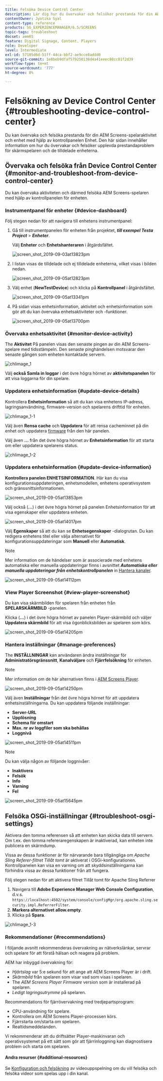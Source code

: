 ```yaml
---
title: Felsöka Device Control Center
description: Lär dig hur du övervakar och felsöker prestanda för din AEM Screens-spelaraktivitet och enhet med hjälp av kontrollpanelen för enheter.
contentOwner: Jyotika Syal
content-type: reference
products: SG_EXPERIENCEMANAGER/6.5/SCREENS
topic-tags: troubleshoot
docset: aem65
feature: Digital Signage, Content, Players
role: Developer
level: Intermediate
exl-id: 57105d6d-51ff-44ca-bbf2-ae9cce8addd0
source-git-commit: 1e8beb9dfaf579250138d4a41eeec88cc81f2d39
workflow-type: tm+mt
source-wordcount: '777'
ht-degree: 0%

---
```


# Felsökning av Device Control Center {#troubleshooting-device-control-center}

Du kan övervaka och felsöka prestanda för din AEM Screens-spelaraktivitet och enhet med hjälp av kontrollpanelen Enhet. Den här sidan innehåller information om hur du övervakar och felsöker upplevda prestandaproblem för skärmspelaren och de tilldelade enheterna.

## Övervaka och felsöka från Device Control Center {#monitor-and-troubleshoot-from-device-control-center}

Du kan övervaka aktiviteten och därmed felsöka AEM Screens-spelaren med hjälp av kontrollpanelen för enheten.

### Instrumentpanel för enheter {#device-dashboard}

Följ stegen nedan för att navigera till enhetens instrumentpanel:

1. Gå till instrumentpanelen för enheten från projektet, ***till exempel Testa Project*** > ***Enheter***.

   Välj **Enheter** och **Enhetshanteraren** i åtgärdsfältet.

   ![screen_shot_2019-09-03at13823pm](assets/screen_shot_2019-09-03at13823pm.png)

1. I listan visas de tilldelade och ej tilldelade enheterna, vilket visas i bilden nedan.

   ![screen_shot_2019-09-05at12823pm](assets/screen_shot_2019-09-05at12823pm.png)

1. Välj enhet (**NewTestDevice**) och klicka på **Kontrollpanel** i åtgärdsfältet.

   ![screen_shot_2019-09-05at13341pm](assets/screen_shot_2019-09-05at13341pm.png)

1. På sidan visas enhetsinformation, aktivitet och enhetsinformation som gör att du kan övervaka enhetsaktiviteter och -funktioner.

   ![screen_shot_2019-09-05at13700pm](assets/screen_shot_2019-09-05at13700pm.png)

### Övervaka enhetsaktivitet {#monitor-device-activity}

The **Aktivitet** På panelen visas den senaste pingen av din AEM Screens-spelare med tidsstämpeln. Den senaste pinghändelsen motsvarar den senaste gången som enheten kontaktade servern.

![chlimage_1](assets/chlimage_1.png)

Välj **också Samla in loggar** i det övre högra hörnet av **aktivitetspanelen** för att visa loggarna för din spelare.

### Uppdatera enhetsinformation {#update-device-details}

Kontrollera **Enhetsinformation** så att du kan visa enhetens IP-adress, lagringsanvändning, firmware-version och spelarens drifttid för enheten.

![chlimage_1-1](assets/chlimage_1-1.png)

Välj även **Rensa cache** och **Uppdatera** för att rensa cacheminnet på din enhet och uppdatera [firmware](screens-glossary.md) från den här panelen.

Välj även **...** från det övre högra hörnet av **Enhetsinformation** för att starta om eller uppdatera spelarens status.

![chlimage_1-2](assets/chlimage_1-2.png)

### Uppdatera enhetsinformation {#update-device-information}

**Kontrollera panelen ENHETSINFORMATION**. Här kan du visa konfigurationsuppdateringen, enhetsmodellen, enhetens operativsystem och gränssnittsinformationen.

![screen_shot_2019-09-05at13853pm](assets/screen_shot_2019-09-05at13853pm.png)

Välj också (**...**) i det övre högra hörnet på panelen Enhetsinformation för att visa egenskaper eller uppdatera enheten.

![screen_shot_2019-09-05at14017pm](assets/screen_shot_2019-09-05at14017pm.png)

Välj **Egenskaper** så att du kan se **Enhetsegenskaper** -dialogrutan. Du kan redigera enhetens titel eller välja alternativet för konfigurationsuppdateringar som **Manuell** eller **Automatisk**.

>[!NOTE]
>
>Mer information om de händelser som är associerade med enhetens automatiska eller manuella uppdateringar finns i avsnittet ***Automatiska eller manuella uppdateringar från enhetskontrollpanelen*** in [Hantera kanaler](managing-channels.md).

![screen_shot_2019-09-05at14112pm](assets/screen_shot_2019-09-05at14112pm.png)

### View Player Screenshot {#view-player-screenshot}

Du kan visa skärmbilden för spelaren från enheten från **SPELARSKÄRMBILD** -panelen.

Klicka (**...**) i det övre högra hörnet av panelen Player-skärmbild och väljer **Uppdatera skärmbild** för att visa ögonblicksbilden av spelaren som körs.

![screen_shot_2019-09-05at14205pm](assets/screen_shot_2019-09-05at14205pm.png)

### Hantera inställningar {#manage-preferences}

The **INSTÄLLNINGAR** kan användaren ändra inställningar för **Administratörsgränssnitt**, **Kanalväljare** och **Fjärrfelsökning** för enheten.

>[!NOTE]
>Mer information om de här alternativen finns i [AEM Screens Player](working-with-screens-player.md).

![screen_shot_2019-09-05at14250pm](assets/screen_shot_2019-09-05at14250pm.png)

Välj även **Inställningar** från det övre högra hörnet för att uppdatera enhetsinställningarna. Du kan uppdatera följande inställningar:

* **Server-URL**
* **Upplösning**
* **Schema för omstart**
* **Max. nr av loggfiler som ska behållas**
* **Loggnivå**

![screen_shot_2019-09-05at14511pm](assets/screen_shot_2019-09-05at14511pm.png)

>[!NOTE]
>Du kan välja någon av följande loggnivåer:
>* **Inaktivera**
>* **Felsök**
>* **Info**
>* **Varning**
>* **Fel**

![screen_shot_2019-09-05at15645pm](assets/screen_shot_2019-09-05at15645pm.png)

## Felsöka OSGi-inställningar {#troubleshoot-osgi-settings}

Aktivera den tomma referensen så att enheten kan skicka data till servern. Om t.ex. den tomma refereraregenskapen är inaktiverad, kan enheten inte publicera en skärmdump.

Vissa av dessa funktioner är för närvarande bara tillgängliga om *Apache Sling Referer-filtret Tillåt tomt* är aktiverat i OSGi-konfigurationen. Kontrollpanelen kan visa en varning om att skyddsinställningarna kan förhindra vissa av dessa funktioner från att fungera.

Följ stegen nedan för att aktivera filtret Tillåt tomt för Apache Sling Referrer

1. Navigera till **Adobe Experience Manager Web Console Configuration**, d.v.s. `https://localhost:4502/system/console/configMgr/org.apache.sling.security.impl.ReferrerFilter`.
1. **Markera alternativet allow.empty**.
1. Klicka på **Spara**.

![chlimage_1-3](assets/chlimage_1-3.png)

### Rekommendationer {#recommendations}

I följande avsnitt rekommenderas övervakning av nätverkslänkar, servrar och spelare för att förstå hälsan och reagera på problem.

AEM har inbyggd övervakning för:

* *Hjärtslag* var 5:e sekund för att ange att AEM Screens Player är i drift.
* *Skärmbild* från spelaren som visar vad som visas i spelaren.
* The *AEM Screens Player Firmware* version som är installerad på spelaren.
* *Ledigt lagringsutrymme* på spelaren.

Recommendations för fjärrövervakning med tredjepartsprogram:

* CPU-användning för spelare.
* Kontrollera om AEM Screens Player-processen körs.
* Fjärrstarta om/starta om spelaren.
* Realtidsmeddelanden.

Vi rekommenderar att du driftsätter Player-maskinvaran och operativsystemet på ett sätt som gör att fjärrinloggning kan diagnostisera problem och starta om spelaren.

#### Andra resurser {#additional-resources}

Se [Konfiguration och felsökning](troubleshoot-videos.md) av videouppspelning om du vill felsöka och felsöka videor som spelas upp i din kanal.
